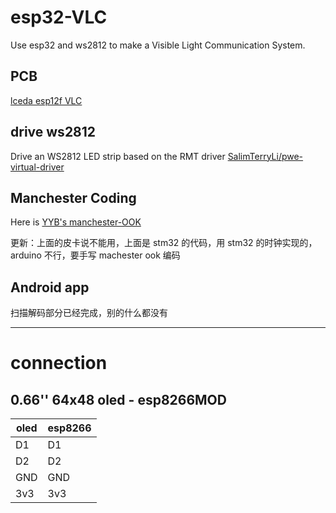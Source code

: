 # esp32-VLC

Use esp32 and ws2812 to make a Visible Light Communication System. 

## PCB

[lceda esp12f VLC](https://u.lceda.cn/account/user/projects/index/detail?project=e002af75aaf0421280fabf62bafaa944&folder=all)

## drive ws2812

Drive an WS2812 LED strip based on the RMT driver [SalimTerryLi/pwe-virtual-driver](https://github.com/SalimTerryLi/pwe-virtual-driver)

## Manchester Coding

Here is [YYB's manchester-OOK](https://paste.ubuntu.com/p/fJGT6d4YjY/)

更新：上面的皮卡说不能用，上面是 stm32 的代码，用 stm32 的时钟实现的，arduino 不行，要手写 machester ook 编码

## Android app

扫描解码部分已经完成，别的什么都没有

--------------

# connection

## 0.66'' 64x48 oled - esp8266MOD

| oled        | esp8266     |
| ----------- | ----------- |
| D1          | D1          |
| D2          | D2          |
| GND         | GND         |
| 3v3         | 3v3         |

